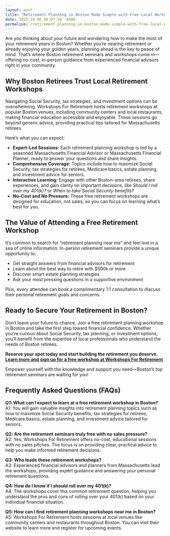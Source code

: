 ```yaml
---
layout: post
title: "Retirement Planning in Boston Made Simple with Free Local Workshops"
date: 2025-10-06 06:07:50 -0500
permalink: /retirement-planning-in-boston-made-simple-with-free-local-workshops/
---
```

Are you thinking about your future and wondering how to make the most of your retirement years in Boston? Whether you’re nearing retirement or already enjoying your golden years, planning ahead is the key to peace of mind. That’s where Boston retirement seminars and workshops come in—offering no-cost, in-person guidance from experienced financial advisors right in your community.

## Why Boston Retirees Trust Local Retirement Workshops

Navigating Social Security, tax strategies, and investment options can be overwhelming. Workshops For Retirement hosts retirement workshops at popular Boston venues, including community centers and local restaurants, making financial education accessible and enjoyable. These sessions go beyond generic advice, providing practical tips tailored for Massachusetts retirees.

Here’s what you can expect:

- **Expert-Led Sessions:** Each retirement planning workshop is led by a seasoned Massachusetts Financial Advisor or Massachusetts Financial Planner, ready to answer your questions and share insights.
- **Comprehensive Coverage:** Topics include how to maximize Social Security, tax strategies for retirees, Medicare basics, estate planning, and investment advice for seniors.
- **Interactive Learning:** Engage with other Boston-area retirees, share experiences, and gain clarity on important decisions, like *Should I roll over my 401(k)?* or *When to take Social Security benefits?*
- **No-Cost and No Pressure:** These free retirement workshops are designed for education, not sales, so you can focus on learning what’s best for you.

## The Value of Attending a Free Retirement Workshop

It’s common to search for “retirement planning near me” and feel lost in a sea of online information. In-person retirement seminars provide a unique opportunity to:

- Get straight answers from financial advisors for retirement  
- Learn about the best way to retire with $500k or more  
- Discover smart estate planning strategies  
- Ask your most pressing questions in a supportive environment

Plus, every attendee can book a complimentary 1:1 consultation to discuss their personal retirement goals and concerns.

## Ready to Secure Your Retirement in Boston?

Don’t leave your future to chance. Join a free retirement planning workshop in Boston and take the first step toward financial confidence. Whether you’re curious about Social Security, tax planning, or investment options, you’ll benefit from the expertise of local professionals who understand the needs of Boston retirees.

**Reserve your spot today and start building the retirement you deserve. [Learn more and sign up for a free workshop at Workshops For Retirement](https://workshopsforretirement.com/)**

Empower yourself with the knowledge and support you need—Boston’s top retirement seminars are waiting for you!

## Frequently Asked Questions (FAQs)

**Q1: What can I expect to learn at a free retirement workshop in Boston?**  
A1: You will gain valuable insights into retirement planning topics such as how to maximize Social Security benefits, tax strategies for retirees, Medicare basics, estate planning, and investment advice tailored for seniors.

**Q2: Are the retirement seminars truly free with no sales pressure?**  
A2: Yes, Workshops For Retirement offers no-cost, educational sessions with no sales pitches. The focus is on providing clear, practical advice to help you make informed retirement decisions.

**Q3: Who leads these retirement workshops?**  
A3: Experienced financial advisors and planners from Massachusetts lead the workshops, providing expert guidance and answering your personal retirement questions.

**Q4: How do I know if I should roll over my 401(k)?**  
A4: The workshops cover this common retirement question, helping you understand the pros and cons of rolling over your 401(k) based on your individual financial situation.

**Q5: How can I find retirement planning workshops near me in Boston?**  
A5: Workshops For Retirement hosts sessions at local venues like community centers and restaurants throughout Boston. You can visit their website to learn more and register for upcoming events.

<script type="application/ld+json">
{
  "@context": "https://schema.org",
  "@type": "BlogPosting",
  "headline": "Retirement Planning in Boston Made Simple with Free Local Workshops",
  "description": "Workshops For Retirement offers no-cost, in-person retirement planning workshops in Boston, covering Social Security, tax strategies, Medicare, estate planning, and investment advice for seniors.",
  "author": {
    "@type": "Person",
    "name": "Workshops For Retirement"
  },
  "publisher": {
    "@type": "Person",
    "name": "Workshops For Retirement"
  },
  "mainEntityOfPage": {
    "@type": "WebPage",
    "@id": "https://workshopsforretirement.com/"
  },
  "datePublished": "2024-06-01",
  "dateModified": "2024-06-01",
  "keywords": "Retirement planning, Retirement seminars, Retirement Workshops, Retirement planning near me, Free retirement workshop, How to maximize Social Security, Tax strategies for retirees, Financial advisor for retirement, Investment advice for seniors, Should I roll over my 401(k)?, Best way to retire with $500k, When to take Social Security benefits, Estate planning seminar, Medicare, Social Security, Estate Planning",
  "articleBody": "Are you thinking about your future and wondering how to make the most of your retirement years in Boston? Whether you’re nearing retirement or already enjoying your golden years, planning ahead is the key to peace of mind. That’s where Boston retirement seminars and workshops come in—offering no-cost, in-person guidance from experienced financial advisors right in your community. Navigating Social Security, tax strategies, and investment options can be overwhelming. Workshops For Retirement hosts retirement workshops at popular Boston venues, including community centers and local restaurants, making financial education accessible and enjoyable. These sessions go beyond generic advice, providing practical tips tailored for Massachusetts retirees. Here’s what you can expect: Expert-Led Sessions: Each retirement planning workshop is led by a seasoned Massachusetts Financial Advisor or Massachusetts Financial Planner, ready to answer your questions and share insights. Comprehensive Coverage: Topics include how to maximize Social Security, tax strategies for retirees, Medicare basics, estate planning, and investment advice for seniors. Interactive Learning: Engage with other Boston-area retirees, share experiences, and gain clarity on important decisions, like Should I roll over my 401(k)? or When to take Social Security benefits? No-Cost and No Pressure: These free retirement workshops are designed for education, not sales, so you can focus on learning what’s best for you. It’s common to search for “retirement planning near me” and feel lost in a sea of online information. In-person retirement seminars provide a unique opportunity to: Get straight answers from financial advisors for retirement Learn about the best way to retire with $500k or more Discover smart estate planning strategies Ask your most pressing questions in a supportive environment Plus, every attendee can book a complimentary 1:1 consultation to discuss their personal retirement goals and concerns. Don’t leave your future to chance. Join a free retirement planning workshop in Boston and take the first step toward financial confidence. Whether you’re curious about Social Security, tax planning, or investment options, you’ll benefit from the expertise of local professionals who understand the needs of Boston retirees. Reserve your spot today and start building the retirement you deserve."
}
</script>

<script type="application/ld+json">
{
  "@context": "https://schema.org",
  "@type": "FAQPage",
  "mainEntity": [
    {
      "@type": "Question",
      "name": "What can I expect to learn at a free retirement workshop in Boston?",
      "acceptedAnswer": {
        "@type": "Answer",
        "text": "You will gain valuable insights into retirement planning topics such as how to maximize Social Security benefits, tax strategies for retirees, Medicare basics, estate planning, and investment advice tailored for seniors."
      }
    },
    {
      "@type": "Question",
      "name": "Are the retirement seminars truly free with no sales pressure?",
      "acceptedAnswer": {
        "@type": "Answer",
        "text": "Yes, Workshops For Retirement offers no-cost, educational sessions with no sales pitches. The focus is on providing clear, practical advice to help you make informed retirement decisions."
      }
    },
    {
      "@type": "Question",
      "name": "Who leads these retirement workshops?",
      "acceptedAnswer": {
        "@type": "Answer",
        "text": "Experienced financial advisors and planners from Massachusetts lead the workshops, providing expert guidance and answering your personal retirement questions."
      }
    },
    {
      "@type": "Question",
      "name": "How do I know if I should roll over my 401(k)?",
      "acceptedAnswer": {
        "@type": "Answer",
        "text": "The workshops cover this common retirement question, helping you understand the pros and cons of rolling over your 401(k) based on your individual financial situation."
      }
    },
    {
      "@type": "Question",
      "name": "How can I find retirement planning workshops near me in Boston?",
      "acceptedAnswer": {
        "@type": "Answer",
        "text": "Workshops For Retirement hosts sessions at local venues like community centers and restaurants throughout Boston. You can visit their website to learn more and register for upcoming events."
      }
    }
  ]
}
</script>